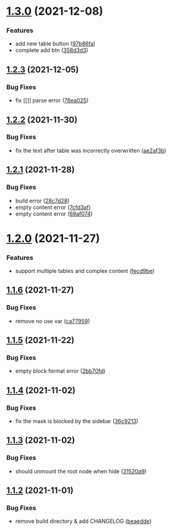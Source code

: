 # [1.3.0](https://github.com/haydenull/logseq-plugin-markdown-table/compare/v1.2.3...v1.3.0) (2021-12-08)


### Features

* add new table button ([97b86fa](https://github.com/haydenull/logseq-plugin-markdown-table/commit/97b86fa2fe621590c91410acbf97d04147790941))
* complete add btn ([358d3d3](https://github.com/haydenull/logseq-plugin-markdown-table/commit/358d3d3fb14ace356809f7bb7c844a933c000e89))

## [1.2.3](https://github.com/haydenull/logseq-plugin-markdown-table/compare/v1.2.2...v1.2.3) (2021-12-05)


### Bug Fixes

* fix [[]] parse error ([78ea025](https://github.com/haydenull/logseq-plugin-markdown-table/commit/78ea025b7877e84d12a6d9d117326fc1449d61ac))

## [1.2.2](https://github.com/haydenull/logseq-plugin-markdown-table/compare/v1.2.1...v1.2.2) (2021-11-30)


### Bug Fixes

* fix the text after table was incorrectly overwritten ([ae2af3b](https://github.com/haydenull/logseq-plugin-markdown-table/commit/ae2af3b0e2a76822ee822fa89b64ce788d16c6ad))

## [1.2.1](https://github.com/haydenull/logseq-plugin-markdown-table/compare/v1.2.0...v1.2.1) (2021-11-28)


### Bug Fixes

* build error ([28c7d28](https://github.com/haydenull/logseq-plugin-markdown-table/commit/28c7d282783f2a6918b84da0a3bd8147a84d6fa7))
* empty content error ([7cfd3af](https://github.com/haydenull/logseq-plugin-markdown-table/commit/7cfd3af353d8a5a2fe7eb3960a8b35f8c7457220))
* empty content error ([69af074](https://github.com/haydenull/logseq-plugin-markdown-table/commit/69af0744a305f05592d351311492d4f6492df471))

# [1.2.0](https://github.com/haydenull/logseq-plugin-markdown-table/compare/v1.1.6...v1.2.0) (2021-11-27)


### Features

* support multiple tables and complex content ([fecd9be](https://github.com/haydenull/logseq-plugin-markdown-table/commit/fecd9be9a198cf28805511f59f229b7f80a81e9c))

## [1.1.6](https://github.com/haydenull/logseq-plugin-markdown-table/compare/v1.1.5...v1.1.6) (2021-11-27)


### Bug Fixes

* remove no use var ([ca77959](https://github.com/haydenull/logseq-plugin-markdown-table/commit/ca779595de97be466e43ec183f90df92dab84c8f))

## [1.1.5](https://github.com/haydenull/logseq-plugin-markdown-table/compare/v1.1.4...v1.1.5) (2021-11-22)


### Bug Fixes

* empty block format error ([2bb70fd](https://github.com/haydenull/logseq-plugin-markdown-table/commit/2bb70fd41db98b1a5a1272e50494b5899d56521e))

## [1.1.4](https://github.com/haydenull/logseq-plugin-markdown-table/compare/v1.1.3...v1.1.4) (2021-11-02)


### Bug Fixes

* fix the mask is blocked by the sidebar ([36c9213](https://github.com/haydenull/logseq-plugin-markdown-table/commit/36c92132c528a18fb6a01e8d30b2fbf44adba712))

## [1.1.3](https://github.com/haydenull/logseq-plugin-markdown-table/compare/v1.1.2...v1.1.3) (2021-11-02)


### Bug Fixes

* should unmount the root node when hide ([31520a9](https://github.com/haydenull/logseq-plugin-markdown-table/commit/31520a91eba56d36c4fcf24d06f5855a4514be0e))

## [1.1.2](https://github.com/haydenull/logseq-plugin-markdown-table/compare/v1.1.1...v1.1.2) (2021-11-01)


### Bug Fixes

* remove build directory & add CHANGELOG ([beaedde](https://github.com/haydenull/logseq-plugin-markdown-table/commit/beaedde0346bd7f38e45ff106614bd7604d9939c))

